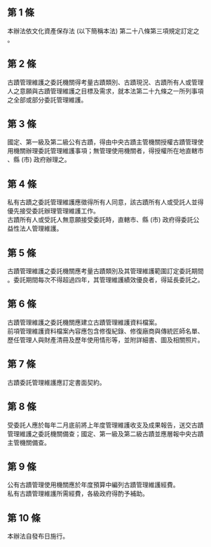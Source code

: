 第 1 條
-------
本辦法依文化資產保存法 (以下簡稱本法) 第二十八條第三項規定訂定之  
。

第 2 條
-------
古蹟管理維護之委託機關得考量古蹟類別、古蹟現況、古蹟所有人或管理  
人之意願與古蹟管理維護之目標及需求，就本法第二十九條之一所列事項  
之全部或部分委託管理維護。

第 3 條
-------
國定、第一級及第二級公有古蹟，得由中央古蹟主管機關授權古蹟管理使  
用機關辦理委託管理維護事項；無管理使用機關者，得授權所在地直轄市  
、縣 (市) 政府辦理之。

第 4 條
-------
私有古蹟之委託管理維護應徵得所有人同意，該古蹟所有人或受託人並得  
優先接受委託辦理管理維護工作。  
古蹟所有人或受託人無意願接受委託時，直轄市、縣 (市) 政府得委託公  
益性法人管理維護。

第 5 條
-------
古蹟管理維護之委託機關應考量古蹟類別及其管理維護範圍訂定委託期間  
。委託期間每次不得超過四年，其管理維護績效優良者，得延長委託之。

第 6 條
-------
古蹟管理維護之委託機關應建立古蹟管理維護資料檔案。  
前項管理維護資料檔案內容應包含修復紀錄、修復廠商與傳統匠師名單、  
歷任管理人與財產清冊及歷年使用情形等，並附詳細書、圖及相關照片。

第 7 條
-------
古蹟委託管理維護應訂定書面契約。

第 8 條
-------
受委託人應於每年二月底前將上年度管理維護收支及成果報告，送交古蹟  
管理維護之委託機關備查；國定、第一級及第二級古蹟並應層報中央古蹟  
主管機關備查。

第 9 條
-------
公有古蹟管理使用機關應於年度預算中編列古蹟管理維護經費。  
私有古蹟管理維護所需經費，各級政府得酌予補助。

第 10 條
--------
本辦法自發布日施行。

